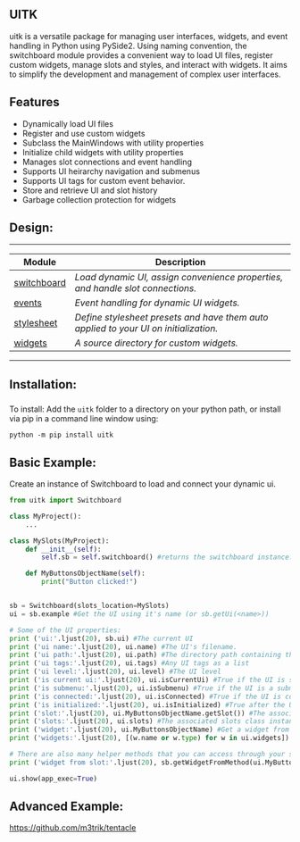 ## UITK

<!-- short_description_start -->
uitk is a versatile package for managing user interfaces, widgets, and event handling in Python using PySide2. Using naming convention, the switchboard module provides a convenient way to load UI files, register custom widgets, manage slots and styles, and interact with widgets. It aims to simplify the development and management of complex user interfaces.
<!-- short_description_end -->

## Features

- Dynamically load UI files
- Register and use custom widgets
- Subclass the MainWindows with utility properties
- Initialize child widgets with utility properties
- Manages slot connections and event handling
- Supports UI heirarchy navigation and submenus
- Supports UI tags for custom event behavior.
- Store and retrieve UI and slot history
- Garbage collection protection for widgets

<!-- ![alt text](https://raw.githubusercontent.com/m3trik/tentacle/master/docs/toolkit_demo.gif) \*Example re-opening the last scene, renaming a material, and selecting geometry by that material. -->

## Design:
---
<!-- ## Structure: -->
<!-- ![alt text](https://raw.githubusercontent.com/m3trik/tentacle/master/docs/dependancy_graph.jpg) -->

Module | Description
------- | -------
[switchboard](https://github.com/m3trik/uitk/blob/main/uitk/switchboard.py) | *Load dynamic UI, assign convenience properties, and handle slot connections.*
[events](https://github.com/m3trik/uitk/blob/main/uitk/events.py) | *Event handling for dynamic UI widgets.*
[stylesheet](https://github.com/m3trik/tentacle/blob/main/uitk/stylesheet.py) | *Define stylesheet presets and have them auto applied to your UI on initialization.*
[widgets](https://github.com/m3trik/tentacle/blob/main/uitk/widgets) | *A source directory for custom widgets.*
---

## Installation:

#####

To install:
Add the `uitk` folder to a directory on your python path, or
install via pip in a command line window using:
```
python -m pip install uitk
```

## Basic Example:
Create an instance of Switchboard to load and connect your dynamic ui.
```python
from uitk import Switchboard

class MyProject():
    ...

class MySlots(MyProject):
    def __init__(self):
        self.sb = self.switchboard() #returns the switchboard instance.

    def MyButtonsObjectName(self):
        print("Button clicked!")


sb = Switchboard(slots_location=MySlots)
ui = sb.example #Get the UI using it's name (or sb.getUi(<name>))

# Some of the UI properties:
print ('ui:'.ljust(20), sb.ui) #The current UI
print ('ui name:'.ljust(20), ui.name) #The UI's filename.
print ('ui path:'.ljust(20), ui.path) #The directory path containing the UI file
print ('ui tags:'.ljust(20), ui.tags) #Any UI tags as a list
print ('ui level:'.ljust(20), ui.level) #The UI level
print ('is current ui:'.ljust(20), ui.isCurrentUi) #True if the UI is set as current
print ('is submenu:'.ljust(20), ui.isSubmenu) #True if the UI is a submenu
print ('is connected:'.ljust(20), ui.isConnected) #True if the UI is connected to its slots
print ('is initialized:'.ljust(20), ui.isInitialized) #True after the UI is first shown
print ('slot:'.ljust(20), ui.MyButtonsObjectName.getSlot()) #The associated slot
print ('slots:'.ljust(20), ui.slots) #The associated slots class instance
print ('widget:'.ljust(20), ui.MyButtonsObjectName) #Get a widget from the UI by it's name
print ('widgets:'.ljust(20), [(w.name or w.type) for w in ui.widgets]) #All widgets of the UI

# There are also many helper methods that you can access through your switchboard instance:
print ('widget from slot:'.ljust(20), sb.getWidgetFromMethod(ui.MyButtonsObjectName.getSlot()))

ui.show(app_exec=True)
```
## Advanced Example:

https://github.com/m3trik/tentacle
